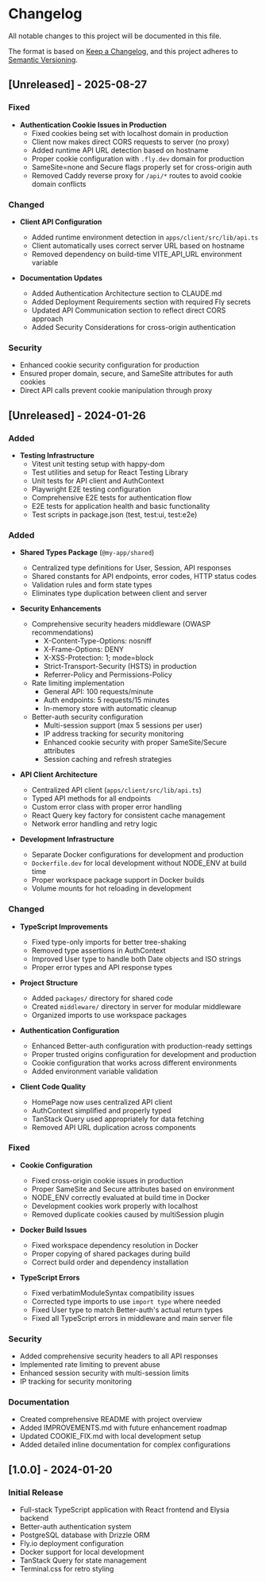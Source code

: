 # Changelog

All notable changes to this project will be documented in this file.

The format is based on [Keep a Changelog](https://keepachangelog.com/en/1.0.0/),
and this project adheres to [Semantic Versioning](https://semver.org/spec/v2.0.0.html).

## [Unreleased] - 2025-08-27

### Fixed
- **Authentication Cookie Issues in Production**
  - Fixed cookies being set with localhost domain in production
  - Client now makes direct CORS requests to server (no proxy)
  - Added runtime API URL detection based on hostname
  - Proper cookie configuration with `.fly.dev` domain for production
  - SameSite=none and Secure flags properly set for cross-origin auth
  - Removed Caddy reverse proxy for `/api/*` routes to avoid cookie domain conflicts

### Changed
- **Client API Configuration**
  - Added runtime environment detection in `apps/client/src/lib/api.ts`
  - Client automatically uses correct server URL based on hostname
  - Removed dependency on build-time VITE_API_URL environment variable

- **Documentation Updates**
  - Added Authentication Architecture section to CLAUDE.md
  - Added Deployment Requirements section with required Fly secrets
  - Updated API Communication section to reflect direct CORS approach
  - Added Security Considerations for cross-origin authentication

### Security
- Enhanced cookie security configuration for production
- Ensured proper domain, secure, and SameSite attributes for auth cookies
- Direct API calls prevent cookie manipulation through proxy

## [Unreleased] - 2024-01-26

### Added

- **Testing Infrastructure**
  - Vitest unit testing setup with happy-dom
  - Test utilities and setup for React Testing Library
  - Unit tests for API client and AuthContext
  - Playwright E2E testing configuration
  - Comprehensive E2E tests for authentication flow
  - E2E tests for application health and basic functionality
  - Test scripts in package.json (test, test:ui, test:e2e)

### Added
- **Shared Types Package** (`@my-app/shared`)
  - Centralized type definitions for User, Session, API responses
  - Shared constants for API endpoints, error codes, HTTP status codes
  - Validation rules and form state types
  - Eliminates type duplication between client and server

- **Security Enhancements**
  - Comprehensive security headers middleware (OWASP recommendations)
    - X-Content-Type-Options: nosniff
    - X-Frame-Options: DENY
    - X-XSS-Protection: 1; mode=block
    - Strict-Transport-Security (HSTS) in production
    - Referrer-Policy and Permissions-Policy
  - Rate limiting implementation
    - General API: 100 requests/minute
    - Auth endpoints: 5 requests/15 minutes
    - In-memory store with automatic cleanup
  - Better-auth security configuration
    - Multi-session support (max 5 sessions per user)
    - IP address tracking for security monitoring
    - Enhanced cookie security with proper SameSite/Secure attributes
    - Session caching and refresh strategies

- **API Client Architecture**
  - Centralized API client (`apps/client/src/lib/api.ts`)
  - Typed API methods for all endpoints
  - Custom error class with proper error handling
  - React Query key factory for consistent cache management
  - Network error handling and retry logic

- **Development Infrastructure**
  - Separate Docker configurations for development and production
  - `Dockerfile.dev` for local development without NODE_ENV at build time
  - Proper workspace package support in Docker builds
  - Volume mounts for hot reloading in development

### Changed
- **TypeScript Improvements**
  - Fixed type-only imports for better tree-shaking
  - Removed type assertions in AuthContext
  - Improved User type to handle both Date objects and ISO strings
  - Proper error types and API response types

- **Project Structure**
  - Added `packages/` directory for shared code
  - Created `middleware/` directory in server for modular middleware
  - Organized imports to use workspace packages

- **Authentication Configuration**
  - Enhanced Better-auth configuration with production-ready settings
  - Proper trusted origins configuration for development and production
  - Cookie configuration that works across different environments
  - Added environment variable validation

- **Client Code Quality**
  - HomePage now uses centralized API client
  - AuthContext simplified and properly typed
  - TanStack Query used appropriately for data fetching
  - Removed API URL duplication across components

### Fixed
- **Cookie Configuration**
  - Fixed cross-origin cookie issues in production
  - Proper SameSite and Secure attributes based on environment
  - NODE_ENV correctly evaluated at build time in Docker
  - Development cookies work properly with localhost
  - Removed duplicate cookies caused by multiSession plugin

- **Docker Build Issues**
  - Fixed workspace dependency resolution in Docker
  - Proper copying of shared packages during build
  - Correct build order and dependency installation

- **TypeScript Errors**
  - Fixed verbatimModuleSyntax compatibility issues
  - Corrected type imports to use `import type` where needed
  - Fixed User type to match Better-auth's actual return types
  - Fixed all TypeScript errors in middleware and main server file

### Security
- Added comprehensive security headers to all API responses
- Implemented rate limiting to prevent abuse
- Enhanced session security with multi-session limits
- IP tracking for security monitoring

### Documentation
- Created comprehensive README with project overview
- Added IMPROVEMENTS.md with future enhancement roadmap
- Updated COOKIE_FIX.md with local development setup
- Added detailed inline documentation for complex configurations

## [1.0.0] - 2024-01-20

### Initial Release
- Full-stack TypeScript application with React frontend and Elysia backend
- Better-auth authentication system
- PostgreSQL database with Drizzle ORM
- Fly.io deployment configuration
- Docker support for local development
- TanStack Query for state management
- Terminal.css for retro styling